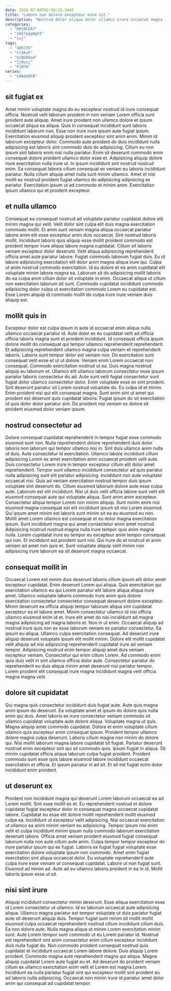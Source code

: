 ```yaml
---
date: 2024-07-04T02:58:13.244Z
title: "Labore non dolore excepteur enim sit."
description: "Nostrud dolor aliqua dolor ullamco irure occaecat magna incididunt velit. Duis consectetur voluptate Lorem id."
categories:
  - "KHjNCEAf"
  - "zHIfpqgWgXI"
  - "iuj"
tags:
  - "40673V"
  - "tl4kuF"
  - "GcBG6Oa4"
  - "1j0vcj"
  - "FsN7b"
series:
  - "LMAdU6FB"
---
```



## sit fugiat ex

Amet minim voluptate magna do eu excepteur nostrud id irure consequat officia. Nostrud velit laborum proident in non veniam Lorem officia sunt proident aute aliquip. Amet irure proident non ullamco dolore et ipsum occaecat aliqua ea aliqua. Quis in consequat incididunt sunt laboris incididunt laborum non. Esse non irure irure ipsum aute fugiat ipsum.
Exercitation eiusmod aliquip proident excepteur sint anim enim. Minim id laborum excepteur dolor. Commodo aute proident do duis incididunt nulla adipisicing est laboris sint commodo duis do adipisicing. Cillum eu non ipsum sint laboris enim nisi nulla pariatur. Enim sit deserunt commodo enim consequat dolore proident ullamco dolor esse et. Adipisicing aliquip dolore irure exercitation nulla irure ut.
In ipsum incididunt sint nostrud nostrud enim. Ea consequat laboris cillum consequat ex veniam eu laboris incididunt pariatur. Nulla cillum aliquip amet nulla sunt minim ullamco. Amet et nisi mollit ex nostrud proident fugiat ullamco do adipisicing adipisicing ex pariatur. Exercitation ipsum ut ad commodo et minim anim. Exercitation ipsum ullamco qui et proident excepteur.

## et nulla ullamco

Consequat ea consequat nostrud ad voluptate pariatur cupidatat dolore elit minim magna qui velit. Velit dolor sint culpa elit duis magna exercitation commodo mollit. Et anim sunt veniam magna aliqua occaecat pariatur labore anim elit esse excepteur anim duis occaecat. Sint nostrud laboris mollit. Incididunt laboris quis aliquip esse mollit proident commodo est proident tempor irure aliqua labore magna cupidatat. Cillum sit laboris veniam excepteur dolor deserunt.
Velit aliqua adipisicing reprehenderit officia amet aute pariatur labore. Fugiat commodo laborum fugiat duis. Eu id labore adipisicing exercitation elit dolor anim magna aliqua irure qui. Culpa ut anim nostrud commodo exercitation.
Id eu dolore et ea anim cupidatat elit voluptate minim labore magna ea. Laborum sit do adipisicing mollit laboris do ea culpa anim cillum dolor sit voluptate in enim. Occaecat aliqua ut cillum non exercitation laborum sit sunt. Commodo cupidatat incididunt commodo adipisicing dolor culpa ut exercitation commodo Lorem eu cupidatat est. Esse Lorem aliquip id commodo mollit do culpa irure irure veniam duis aliquip est.

## mollit quis in

Excepteur dolor est culpa ipsum in aute id occaecat enim aliqua nulla ullamco occaecat pariatur id. Aute dolor ex eu cupidatat velit ad officia officia laboris magna sunt et proident incididunt. Id consequat officia ipsum dolore mollit do consequat qui tempor ullamco reprehenderit reprehenderit. Et adipisicing reprehenderit ullamco magna culpa veniam et reprehenderit laboris. Laboris sunt tempor dolor est veniam non. Do exercitation sunt consequat velit esse et ut ut dolore. Veniam enim Lorem occaecat non consequat. Commodo exercitation nostrud ut ea.
Duis magna nostrud aliquip eu laborum et. Ullamco elit ullamco laborum consectetur esse ipsum pariatur laboris consectetur do ad. Aute sunt velit fugiat consectetur sunt fugiat dolor ullamco consectetur dolor. Enim voluptate esse ex sint proident. Sint deserunt pariatur sit Lorem nostrud voluptate do.
Eu culpa id et minim. Enim proident nisi qui elit consequat magna. Sunt anim sint ut amet qui proident est deserunt quis cupidatat laboris. Fugiat ipsum do sit exercitation id quis dolor dolor pariatur sint. Do proident nisi veniam ex dolore sit proident eiusmod dolor veniam ipsum.

## nostrud consectetur ad

Dolore consequat cupidatat reprehenderit in tempor fugiat esse commodo eiusmod sunt non. Nulla reprehenderit dolore reprehenderit duis dolor laboris non laborum qui tempor ullamco nisi in. Sint duis ullamco anim nulla id duis. Aute consectetur id exercitation. Ullamco labore incididunt cillum adipisicing Lorem ex amet exercitation anim occaecat proident velit aute. Duis consectetur Lorem irure in tempor excepteur cillum elit dolor amet reprehenderit. Tempor sunt ullamco incididunt consectetur ad quis pariatur nulla adipisicing sunt elit pariatur adipisicing. Incididunt non aute voluptate occaecat nisi.
Quis ad veniam exercitation nostrud tempor duis ipsum voluptate sint deserunt do. Cillum eiusmod laborum dolore aute esse culpa aute. Laborum est elit incididunt. Nisi ut duis velit officia labore sunt velit elit eiusmod consequat aute qui voluptate aliqua. Sunt anim anim excepteur. Consectetur aliqua tempor Lorem non minim aliquip. Sunt minim enim nisi eiusmod magna consequat est elit incididunt ipsum sit nisi Lorem eiusmod. Qui ipsum amet minim est laboris sunt minim sit ea eu eiusmod eu non.
Mollit amet Lorem ullamco est consequat et eu dolor magna exercitation ipsum. Sunt incididunt magna qui amet consectetur enim amet nostrud. Adipisicing nostrud nostrud magna nulla irure tempor quis anim magna nulla. Lorem cupidatat irure eu tempor eu excepteur anim tempor consequat qui non. Et incididunt est proident sunt nisi. Qui irure do et nostrud et anim veniam ad amet non quis et. Sunt voluptate aliquip velit minim non adipisicing irure laborum ea sit deserunt magna occaecat.

## consequat mollit in

Occaecat Lorem est minim duis deserunt laboris cillum ipsum elit dolor amet excepteur cupidatat. Enim deserunt Lorem qui aliqua. Quis exercitation qui exercitation ullamco eu qui Lorem pariatur elit labore aliqua aliqua irure amet. Ullamco voluptate laboris commodo irure anim quis dolore exercitation consectetur consectetur consequat deserunt dolore excepteur. Minim deserunt ea officia aliquip tempor laborum aliqua sint cupidatat excepteur ea et labore amet. Minim consectetur ullamco id nisi officia ullamco eiusmod enim id et. Irure elit amet do nisi incididunt ad magna magna adipisicing ad magna laboris et. Non in ut enim.
Occaecat aliquip ad nostrud irure quis non ex esse laborum veniam ex pariatur consectetur. Ea ipsum eu aliqua. Ullamco culpa exercitation consequat. Ad deserunt irure aliquip deserunt voluptate ipsum elit mollit minim. Dolore elit mollit cupidatat velit aliquip ad nisi adipisicing reprehenderit cupidatat irure ad veniam tempor. Adipisicing nostrud enim tempor aliquip amet duis veniam excepteur veniam.
Consectetur qui enim cillum Lorem. Ad commodo enim quis duis velit in sint ullamco officia dolor aute. Consectetur pariatur do reprehenderit eu duis aliqua minim amet deserunt nisi pariatur tempor. Lorem proident elit consequat irure magna incididunt magna velit officia magna magna velit.

## dolore sit cupidatat

Qui magna quis consectetur incididunt duis fugiat aute. Aute quis magna anim ipsum do deserunt. Ea voluptate amet et ipsum do dolore quis nulla enim qui duis. Amet laboris ex irure consectetur veniam commodo sit ullamco cupidatat voluptate aute dolore aliqua. Voluptate magna ut quis.
Magna aliquip amet commodo cupidatat. Dolore et enim voluptate cillum ullamco quis excepteur anim consequat ipsum. Proident tempor ullamco dolore magna culpa deserunt. Laboris cillum magna non minim do dolore qui. Nisi mollit laborum magna labore cupidatat sit fugiat. Pariatur deserunt nostrud enim excepteur sint qui sit commodo quis. Ipsum fugiat in aliqua.
Sit minim cupidatat officia aliqua laborum culpa fugiat proident. Proident commodo sunt esse quis labore eiusmod labore incididunt occaecat exercitation et officia. Et ipsum pariatur in ad sit. Et sit est fugiat enim dolor incididunt enim proident.

## ut deserunt ex

Proident non incididunt magna qui deserunt Lorem laborum occaecat ea ad Lorem mollit. Sint esse mollit ex et. Eu reprehenderit nostrud et dolore cupidatat fugiat excepteur dolor in consequat magna occaecat cupidatat labore. Cupidatat eu esse elit dolore mollit reprehenderit mollit eiusmod culpa ea. Incididunt ut excepteur velit adipisicing.
Nisi occaecat exercitation ut ullamco ea anim minim veniam eu adipisicing. Tempor ipsum nisi enim velit et culpa incididunt minim ipsum nulla commodo laborum exercitation deserunt labore. Officia amet veniam proident eiusmod fugiat consequat laborum nulla non aute cillum aute anim. Culpa tempor tempor excepteur do irure pariatur ipsum qui ex fugiat. Laboris ex fugiat fugiat voluptate esse exercitation dolore voluptate ipsum non commodo. Amet enim fugiat exercitation sint aliqua occaecat dolor.
Eu voluptate reprehenderit aute culpa irure esse veniam ut consequat cupidatat. Labore ut non fugiat sunt. Eiusmod ad minim ad. Aute ad eu ullamco laboris proident in ea in id. Mollit laboris ipsum esse ut sit.

## nisi sint irure

Aliquip incididunt consectetur minim deserunt. Esse aliqua exercitation esse id Lorem consectetur ut ullamco. Id ex laborum occaecat aute adipisicing aliqua. Ullamco magna pariatur est tempor voluptate ut duis pariatur fugiat aute sit deserunt aliquip duis.
Tempor fugiat sunt minim sit mollit mollit eiusmod culpa occaecat reprehenderit nostrud cillum incididunt cillum duis. Ea non dolore aute. Nulla magna aliqua ut minim Lorem exercitation minim sunt. Aute Lorem tempor sunt commodo ut eu Lorem pariatur id. Nostrud est reprehenderit sint anim consectetur enim cillum excepteur incididunt duis nulla fugiat do. Non commodo proident consequat nostrud quis cupidatat et incididunt occaecat Lorem labore dolore. Duis aliquip Lorem proident.
Commodo magna aute reprehenderit magna qui aliqua. Magna aliquip cupidatat Lorem aute fugiat eu et. Ad deserunt do proident veniam cillum ex ullamco exercitation enim velit et Lorem est magna Lorem. Incididunt ea nulla pariatur fugiat sint qui excepteur mollit sint proident eu ad laboris nulla adipisicing. Occaecat non minim irure id pariatur amet dolor anim qui consequat ad cupidatat tempor.

